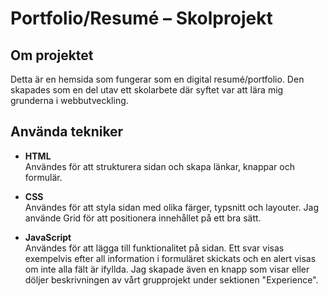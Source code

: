# Portfolio/Resumé – Skolprojekt

## Om projektet

Detta är en hemsida som fungerar som en digital resumé/portfolio. Den skapades som en del utav ett skolarbete där syftet var att lära mig grunderna i webbutveckling.

## Använda tekniker

- **HTML**  
  Användes för att strukturera sidan och skapa länkar, knappar och formulär.

- **CSS**  
  Användes för att styla sidan med olika färger, typsnitt och layouter. Jag använde Grid för att positionera innehållet på ett bra sätt.

- **JavaScript**  
 Användes för att lägga till funktionalitet på sidan. Ett svar visas exempelvis efter all information i formuläret skickats och en alert visas om inte alla fält är ifyllda. Jag skapade även en knapp som visar eller döljer beskrivningen av vårt grupprojekt under sektionen "Experience".
